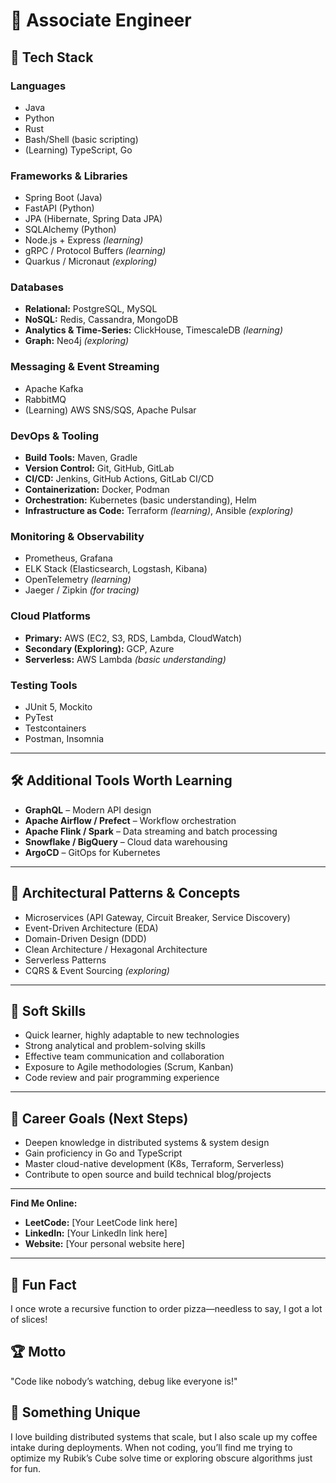 # 🚀 Associate Engineer

## 🔧 Tech Stack

### **Languages**
- Java
- Python
- Rust
- Bash/Shell (basic scripting)
- (Learning) TypeScript, Go

### **Frameworks & Libraries**
- Spring Boot (Java)
- FastAPI (Python)
- JPA (Hibernate, Spring Data JPA)
- SQLAlchemy (Python)
- Node.js + Express *(learning)*
- gRPC / Protocol Buffers *(learning)*
- Quarkus / Micronaut *(exploring)*

### **Databases**
- **Relational:** PostgreSQL, MySQL  
- **NoSQL:** Redis, Cassandra, MongoDB  
- **Analytics & Time-Series:** ClickHouse, TimescaleDB *(learning)*  
- **Graph:** Neo4j *(exploring)*

### **Messaging & Event Streaming**
- Apache Kafka
- RabbitMQ
- (Learning) AWS SNS/SQS, Apache Pulsar

### **DevOps & Tooling**
- **Build Tools:** Maven, Gradle
- **Version Control:** Git, GitHub, GitLab
- **CI/CD:** Jenkins, GitHub Actions, GitLab CI/CD
- **Containerization:** Docker, Podman
- **Orchestration:** Kubernetes (basic understanding), Helm
- **Infrastructure as Code:** Terraform *(learning)*, Ansible *(exploring)*

### **Monitoring & Observability**
- Prometheus, Grafana
- ELK Stack (Elasticsearch, Logstash, Kibana)
- OpenTelemetry *(learning)*
- Jaeger / Zipkin *(for tracing)*

### **Cloud Platforms**
- **Primary:** AWS (EC2, S3, RDS, Lambda, CloudWatch)
- **Secondary (Exploring):** GCP, Azure
- **Serverless:** AWS Lambda *(basic understanding)*

### **Testing Tools**
- JUnit 5, Mockito
- PyTest
- Testcontainers
- Postman, Insomnia

---

## 🛠️ Additional Tools Worth Learning
- **GraphQL** – Modern API design
- **Apache Airflow / Prefect** – Workflow orchestration
- **Apache Flink / Spark** – Data streaming and batch processing
- **Snowflake / BigQuery** – Cloud data warehousing
- **ArgoCD** – GitOps for Kubernetes

---

## 📐 Architectural Patterns & Concepts
- Microservices (API Gateway, Circuit Breaker, Service Discovery)
- Event-Driven Architecture (EDA)
- Domain-Driven Design (DDD)
- Clean Architecture / Hexagonal Architecture
- Serverless Patterns
- CQRS & Event Sourcing *(exploring)*

---

## 🤹 Soft Skills
- Quick learner, highly adaptable to new technologies
- Strong analytical and problem-solving skills
- Effective team communication and collaboration
- Exposure to Agile methodologies (Scrum, Kanban)
- Code review and pair programming experience

---

## 🧭 Career Goals (Next Steps)
- Deepen knowledge in distributed systems & system design
- Gain proficiency in Go and TypeScript
- Master cloud-native development (K8s, Terraform, Serverless)
- Contribute to open source and build technical blog/projects


---

**Find Me Online:**  
- **LeetCode:** [Your LeetCode link here]  
- **LinkedIn:** [Your LinkedIn link here]  
- **Website:** [Your personal website here]  

---

## 🎉 Fun Fact
I once wrote a recursive function to order pizza—needless to say, I got a lot of slices!

## 🏆 Motto
"Code like nobody’s watching, debug like everyone is!"

## 🌟 Something Unique
I love building distributed systems that scale, but I also scale up my coffee intake during deployments. When not coding, you’ll find me trying to optimize my Rubik’s Cube solve time or exploring obscure algorithms just for fun.
